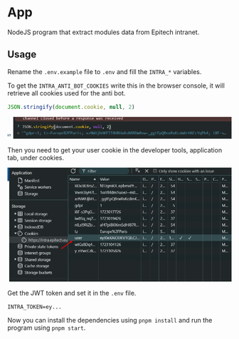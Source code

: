 # App

NodeJS program that extract modules data from Epitech intranet.

## Usage

Rename the `.env.example` file to `.env` and fill the `INTRA_*` variables.

To get the `INTRA_ANTI_BOT_COOKIES` write this in the browser console, it will retrieve all cookies used for the anti bot.

```js
JSON.stringify(document.cookie, null, 2)
```

![console-output](img/img.png)

Then you need to get your user cookie in the developer tools, application tab, under cookies.

![application tab](img/img_1.png)

Get the JWT token and set it in the `.env` file.

```env
INTRA_TOKEN=ey...
```

Now you can install the dependencies using `pnpm install` and run the program using `pnpm start`.
